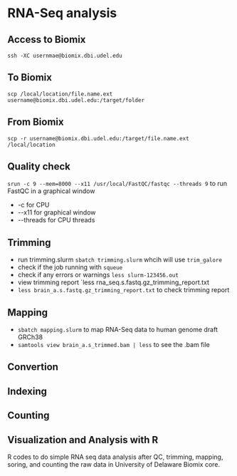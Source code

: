 # RNA-Seq analysis 

## Access to Biomix 
`ssh -XC usernmae@biomix.dbi.udel.edu`

## To Biomix 
`scp /local/location/file.name.ext username@biomix.dbi.udel.edu:/target/folder`

## From Biomix 
`scp -r username@biomix.dbi.udel.edu:/target/file.name.ext /local/location`

## Quality check
`srun -c 9 --mem=8000 --x11 /usr/local/FastQC/fastqc --threads 9` to run FastQC in a graphical window 
- -c for CPU
- --x11 for graphical window 
- --threads for CPU threads

## Trimming 
- run trimming.slurm `sbatch trimming.slurm` whcih will use `trim_galore`
- check if the job running with `squeue`
- check if any errors or warnings `less slurm-123456.out`
- view trimming report `less rna_seq.s.fastq.gz_trimming_report.txt
- `less brain_a.s.fastq.gz_trimming_report.txt` to check trimming report 

## Mapping 
- `sbatch mapping.slurm` to map RNA-Seq data to human genome draft GRCh38
- `samtools view brain_a.s_trimmed.bam | less` to see the .bam file 

## Convertion 

## Indexing 

## Counting 

## Visualization and Analysis with R
R codes to do simple RNA seq data analysis after QC, trimming, mapping, soring, and counting the raw data in University of Delaware Biomix core. 
